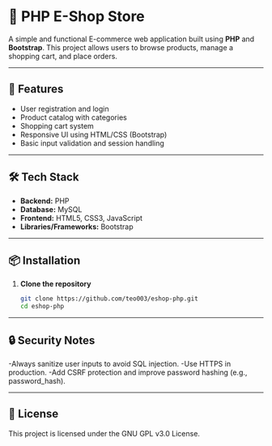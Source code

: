 # 🛒 PHP E-Shop Store

A simple and functional E-commerce web application built using **PHP** and **Bootstrap**. This project allows users to browse products, manage a shopping cart, and place orders.

---

## 🚀 Features

- User registration and login
- Product catalog with categories
- Shopping cart system
- Responsive UI using HTML/CSS (Bootstrap)
- Basic input validation and session handling

---

## 🛠️ Tech Stack

- **Backend:** PHP
- **Database:** MySQL
- **Frontend:** HTML5, CSS3, JavaScript
- **Libraries/Frameworks:** Bootstrap

---

## 📦 Installation

1. **Clone the repository**
   ```bash
   git clone https://github.com/teo003/eshop-php.git
   cd eshop-php

---

## 🔒 Security Notes
-Always sanitize user inputs to avoid SQL injection.
-Use HTTPS in production.
-Add CSRF protection and improve password hashing (e.g., password_hash).

---

## 📜 License
This project is licensed under the GNU GPL v3.0 License.
